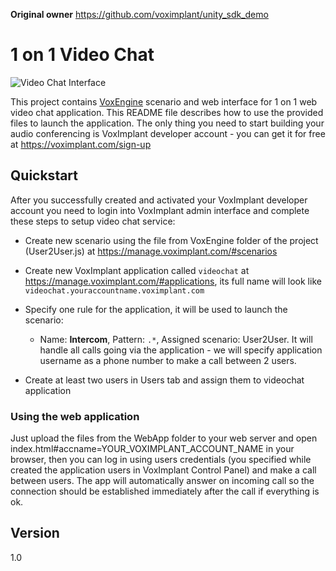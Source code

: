 **Original owner** https://github.com/voximplant/unity_sdk_demo

1 on 1 Video Chat
=========

![Video Chat Interface](http://habrastorage.org/files/2b2/f90/3b4/2b2f903b4b724fbaafb3a8b4edaed66a.png "Video Chat")

This project contains [VoxEngine] scenario and web interface for 1 on 1 web video chat application. This README file describes how to use the provided files to launch the application. The only thing you need to start building your audio conferencing is VoxImplant developer account - you can get it for free at https://voximplant.com/sign-up

Quickstart
----
After you successfully created and activated your VoxImplant developer account you need to login into VoxImplant admin interface and complete these steps to setup video chat service:
- Create new scenario using the file from VoxEngine folder of the project (User2User.js) at https://manage.voximplant.com/#scenarios
- Create new VoxImplant application called `videochat` at https://manage.voximplant.com/#applications, its full name will look like `videochat.youraccountname.voximplant.com`
- Specify one rule for the application, it will be used to launch the scenario:

    - Name: **Intercom**, Pattern: `.*`, Assigned scenario: User2User. It will handle all calls going via the application - we will specify application username as a phone number to make a call between 2 users. 

- Create at least two users in Users tab and assign them to videochat application
    
### Using the web application
Just upload the files from the WebApp folder to your web server and open index.html#accname=YOUR_VOXIMPLANT_ACCOUNT_NAME in your browser, then you can log in using users credentials (you specified while created the application users in VoxImplant Control Panel) and make a call between users. The app will automatically answer on incoming call so the connection should be established immediately after the call if everything is ok.

Version
----
1.0

[VoxImplant]:http://voximplant.com
[VoxEngine]:http://voximplant.com/help/faq/what-is-voxengine/
